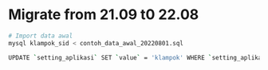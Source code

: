 # Migrate from 21.09 t0 22.08

``` bash
# Import data awal
mysql klampok_sid < contoh_data_awal_20220801.sql

UPDATE `setting_aplikasi` SET `value` = 'klampok' WHERE `setting_aplikasi`.`key` = 'web_theme'

```